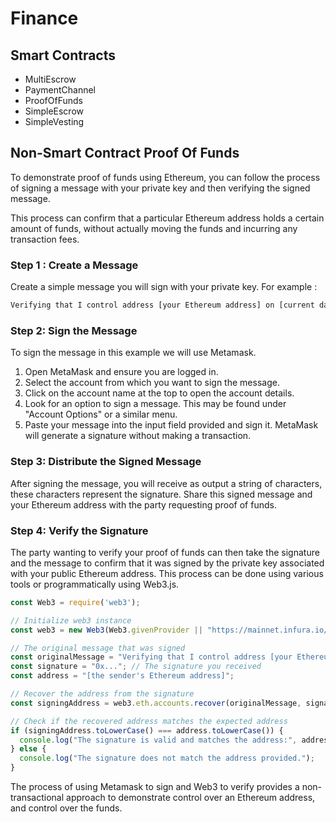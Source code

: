 # Finance 

## Smart Contracts
- MultiEscrow
- PaymentChannel
- ProofOfFunds
- SimpleEscrow
- SimpleVesting

## Non-Smart Contract Proof Of Funds
To demonstrate proof of funds using Ethereum, you can follow the process of signing a message with your private key
and then verifying the signed message.

This process can confirm that a particular Ethereum address holds a certain amount of funds,
without actually moving the funds and incurring any transaction fees.

### Step 1 : Create a Message
Create a simple message you will sign with your private key. For example :
```sh
Verifying that I control address [your Ethereum address] on [current date].
```

### Step 2: Sign the Message
To sign the message in this example we will use Metamask.
1. Open MetaMask and ensure you are logged in.
2. Select the account from which you want to sign the message.
3. Click on the account name at the top to open the account details.
4. Look for an option to sign a message. This may be found under "Account Options" or a similar menu.
5. Paste your message into the input field provided and sign it. MetaMask will generate a signature without making a transaction.

### Step 3: Distribute the Signed Message
After signing the message, you will receive as output a string of characters, these characters represent the signature. 
Share this signed message and your Ethereum address with the party requesting proof of funds.

### Step 4: Verify the Signature
The party wanting to verify your proof of funds can then take the signature and the message to confirm that it was signed by the private key associated with your public Ethereum address. 
This process can be done using various tools or programmatically using Web3.js.

```js
const Web3 = require('web3');

// Initialize web3 instance
const web3 = new Web3(Web3.givenProvider || "https://mainnet.infura.io/v3/YOUR_INFURA_PROJECT_ID");

// The original message that was signed
const originalMessage = "Verifying that I control address [your Ethereum address] on [current date].";
const signature = "0x..."; // The signature you received
const address = "[the sender's Ethereum address]";

// Recover the address from the signature
const signingAddress = web3.eth.accounts.recover(originalMessage, signature);

// Check if the recovered address matches the expected address
if (signingAddress.toLowerCase() === address.toLowerCase()) {
  console.log("The signature is valid and matches the address:", address);
} else {
  console.log("The signature does not match the address provided.");
}
```

The process of using Metamask to sign and Web3 to verify provides a non-transactional approach to demonstrate control over an Ethereum address, and control over the funds.

